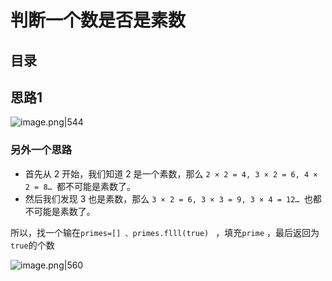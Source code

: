 
# 判断一个数是否是素数




## 目录
<!-- toc -->
 ## 思路1 

![image.png|544](https://832-1310531898.cos.ap-beijing.myqcloud.com/d7bf6e3d5cb1498ea2adc78b638d0332.png)

### 另外一个思路

- 首先从 2 开始，我们知道 2 是一个素数，那么 `2 × 2 = 4, 3 × 2 = 6, 4 × 2 = 8… `都不可能是素数了。
- 然后我们发现 3 也是素数，那么 `3 × 2 = 6, 3 × 3 = 9, 3 × 4 = 12… `也都不可能是素数了。

所以，找一个输在`primes=[] 、primes.flll(true) ` ，填充`prime` ，最后返回为`true`的个数

![image.png|560](https://832-1310531898.cos.ap-beijing.myqcloud.com/51f8b821cec36334861176bf701e8743.png)